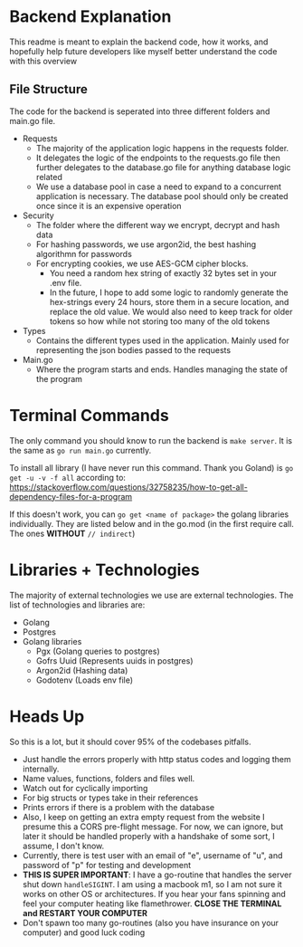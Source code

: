 # Backend Explanation
This readme is meant to explain the backend code, how it works, 
and hopefully help future developers like myself better understand the code
with this overview


## File Structure 
The code for the backend is seperated into three different folders and 
main.go file. 
 - Requests
   - The majority of the application logic happens in the requests
   folder.
   - It delegates the logic of the endpoints to the requests.go file then
   further delegates to the database.go file for anything database logic related
   - We use a database pool in case a need to expand to a concurrent application is necessary. 
   The database pool should only be created once since it is an expensive operation
 - Security
   - The folder where the different way we encrypt, decrypt and hash data
   - For hashing passwords, we use argon2id, the best hashing algorithmn for passwords
   - For encrypting cookies, we use AES-GCM cipher blocks. 
     - You need a random hex string of exactly 32 bytes 
     set in your .env file. 
     - In the future, I hope to add some logic to randomly generate the hex-strings every 24 hours, 
     store them in a secure location, and replace the old value. We would also need to keep track for older tokens so how 
     while not storing too many of the old tokens
 - Types
   - Contains the different types used in the application. Mainly
   used for representing the json bodies passed to the requests
 - Main.go
   - Where the program starts and ends. Handles managing the state of the program

# Terminal Commands  
The only command you should know to run the backend is `make server`. It is 
the same as `go run main.go` currently. 

To install all library (I have never run this command. Thank you Goland)
is `go get -u -v -f all` according to: https://stackoverflow.com/questions/32758235/how-to-get-all-dependency-files-for-a-program

If this doesn't work, you can `go get <name of package>` the 
golang libraries individually. They are listed below and in the go.mod (in the first require call. The ones **WITHOUT** `// indirect`)

# Libraries + Technologies 
The majority of external technologies we use are external technologies.
The list of technologies and libraries are: 
- Golang 
- Postgres 
- Golang libraries 
  - Pgx (Golang queries to postgres)
  - Gofrs Uuid (Represents uuids in postgres)
  - Argon2id (Hashing data)
  - Godotenv (Loads env file)

# Heads Up 
So this is a lot, but it should cover 95% of the codebases pitfalls. 
- Just handle the errors properly with http status codes and logging them internally. 
- Name values, functions, folders and files well.
- Watch out for cyclically importing 
- For big structs or types take in their references
- Prints errors if there is a problem with the database
- Also, I keep on getting an extra empty request from the website 
I presume this a CORS pre-flight message. For now, we can ignore, but 
later it should be handled properly with a handshake of some sort, I assume, I don't know. 
- Currently, there is test user with an email of "e", username of "u", and password of "p" 
for testing and development
- **THIS IS SUPER IMPORTANT**: I have a go-routine that handles the server
shut down `handleSIGINT`. I am using a macbook m1, so I am not sure it works on other OS or architectures. 
If you hear your fans spinning and feel your computer heating like flamethrower. **CLOSE THE TERMINAL and 
RESTART YOUR COMPUTER**
- Don't spawn too many go-routines (also you have insurance on your computer)
and good luck coding

